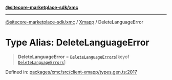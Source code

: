 [**@sitecore-marketplace-sdk/xmc**](../../../../README.md)

***

[@sitecore-marketplace-sdk/xmc](../../../../README.md) / [Xmapp](../README.md) / DeleteLanguageError

# Type Alias: DeleteLanguageError

> **DeleteLanguageError** = [`DeleteLanguageErrors`](DeleteLanguageErrors.md)\[keyof [`DeleteLanguageErrors`](DeleteLanguageErrors.md)\]

Defined in: [packages/xmc/src/client-xmapp/types.gen.ts:2017](https://github.com/Sitecore/marketplace-sdk/blob/893df143248e67d8c66e942a96045542130259a0/packages/xmc/src/client-xmapp/types.gen.ts#L2017)
